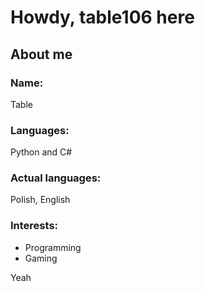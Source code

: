 # Howdy, table106 here

## About me
### Name:
Table
### Languages: 
Python and C#
### Actual languages: 
Polish, English 
### Interests: 
* Programming
* Gaming

Yeah
